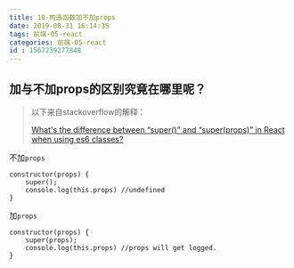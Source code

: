 ```yaml
---
title: 10-构造函数加不加props
date: 2019-08-31 16:14:35
tags: 前端-05-react
categories: 前端-05-react
id : 1567239277848
---
```


## 加与不加props的区别究竟在哪里呢？

> 以下来自stackoverflow的解释：
> 
> [What's the difference between “super()” and “super(props)” in React when using es6 classes?](http://note.youdao.com/)

不加`props`

```
constructor(props) {
    super();
    console.log(this.props) //undefined
}
```
加`props`
```
constructor(props) {
    super(props);
    console.log(this.props) //props will get logged.
}
```
